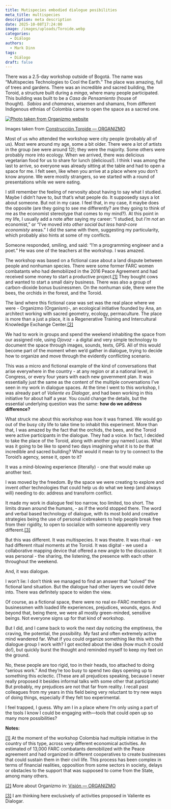 ```yaml
---
title: Mutispecies embodied dialogue posibilities
meta_title: multispecies
description: meta description
date: 2025-10-08T17:24:00
image: /images/uploads/Toroide.webp
categories:
  - Diálogo
authors:
  - Mark Dinn
tags:
  - Diálogo
draft: false
---
```

There was a 2.5-day workshop outside of Bogotá. The name was “Multispecies Technologies to Cool the Earth.” The place was amazing, full of trees and gardens. There was an incredible and sacred building, the Toroid, a structure built during a _minga_, where many people participated. This building was built to be a _Casa de Pensamiento_ (house of thought).  _Sabios_ and _chamanes_, wisemen and shamans, from different Indigenous ethnias of Colombia came to open the space as a sacred one. 

[![Photo taken from Organizmo website](/images/uploads/Toroide.webp "Toroide 1")](https://www.organizmo.org/construccion-toroide)

Images taken from [Construcción Toroide — ORGANIZMO](https://www.organizmo.org/construccion-toroide)

Most of us who attended the workshop were city people (probably all of us). Most were around my age, some a bit older. There were a lot of artists in the group (we were around 12); they were the majority. Some others were probably more into ecology. When we arrived, there was delicious vegetarian food for us to share for lunch (delicious!). I think I was among the last to arrive, so everyone was already sitting at the table and had to open a space for me. I felt seen, like when you arrive at a place where you don’t know anyone. We were mostly strangers, so we started with a round of presentations while we were eating.

I still remember the feeling of nervosity about having to say what I studied. Maybe I didn’t have to, but that’s what people do. It supposedly says a lot about someone. But not in my case. I feel that, in my case, it maybe does the opposite (are they going to see me differently? are they going to think of me as the economist stereotype that comes to my mind?). At this point in my life, I usually add a note after saying my career: “I studied, but _I’m not_ an economist,” or “I’ve moved into _other social but less hard-core economisty_ areas.” I did the same with them, suggesting my particularity, which probably also hints at some of my conflicts.

Someone responded, smiling, and said: “I’m a programming engineer and a poet.” He was one of the teachers at the workshop. I was amazed.

The workshop was based on a fictional case about a land dispute between people and nonhuman species. There were some former FARC women combatants who had demobilized in the 2016 Peace Agreement and had received some money to start a productive project.[[1]](applewebdata://2F9074BD-0767-4A8F-A643-31FCD049BCE7#_ftn1) They bought cows and wanted to start a small dairy business. There was also a group of carbon-dioxide bonus businessmen. On the nonhuman side, there were the bees, the orchids in the forest, and the Toroid.

The land where this fictional case was set was the real place where we were - Organizmo (Organism)-, an ecological initiative founded by Ana, an architect working with sacred geometry, ecology, permaculture. The place is more than a just a place, it is a Regenerative Training and Intercultural Knowledge Exchange Center.[[2]](applewebdata://2F9074BD-0767-4A8F-A643-31FCD049BCE7#_ftn2)

We had to work in groups and spend the weekend inhabiting the space from our assigned role, using _Ojovoz_ - a digital and very simple technology to document the space through images, sounds, texts, GPS. All of this would become part of the moment when we’d gather in dialogue, trying to decide how to organize and move through the evidently conflicting scenario.

This was a micro and fictional example of the kind of conversations that arise everywhere in the country - at any region or at a national level, in Congress, or every four years with each new government plan. It was essentially just the same as the content of the multiple conversations I’ve seen in my work in dialogue spaces. At the time I went to this workshop, I was already part of _Valiente es Dialogar_, and had been working in this initiative for about half a year. You could change the details, but the essential underlying question was the same: **how do we address difference?**

What struck me about this workshop was how it was framed. We would go out of the busy city life to take time to inhabit this experiment. More than that, I was amazed by the fact that the orchids, the bees, and the Toroid were active participants in the dialogue. They had a voice. In fact, I decided to take the place of the Toroid, along with another guy named Lucas. What was it going to be like to spend two days imagining what it is to _be_ that incredible and sacred building? What would it mean to try to connect to the Toroid’s agency, sense it, open to it?

It was a mind-blowing experience (literally) - one that would make up another text.

I was moved by the freedom. By the space we were creating to explore and invent _other_ technologies that could help us do what we keep (and always will) needing to do: address and transform conflict.

It made my work in dialogue feel too narrow, too limited, too short. The limits drawn around the humans, - as if the world stopped there. The word and verbal based technology of dialogue, with its most bold and creative strategies being the use of personal icebreakers to help people break free from their rigidity, to open to socialize with someone apparently very different.[[3]](applewebdata://2F9074BD-0767-4A8F-A643-31FCD049BCE7#_ftn3)

But this was different. It was multispecies. It was theatre. It was ritual - we had different ritual moments at the Toroid. It was digital - we used a collaborative mapping device that offered a new angle to the discussion. It was personal - the sharing, the listening, the presence with each other throughout the weekend.

And, it was dialogue.

I won’t lie: I don’t think we managed to find an answer that “solved” the fictional land situation. But the dialogue had other layers we could delve into. There was definitely space to widen the view.

Of course, as a fictional space, there were no real ex-FARC members or businessmen with loaded life experiences, prejudices, wounds, egos. And beyond that, being there, we were all mostly green-minded, sensitive beings. Not everyone signs up for that kind of workshop.

But I did, and I came back to work the next day noticing the emptiness, the craving, the potential, the possibility. My fast and often extremely active mind wandered far. What if you could organize something like this with the dialogue group I work with? I got excited about the idea (how much it could do!), but quickly burst the thought and reminded myself to keep my feet on the ground.

No, these people are too rigid, too in their heads, too attached to doing “serious work.” And they’re too busy to spend two days opening up to something this eclectic. (These are all prejudices speaking, because I never really proposed it besides informal talks with some other that participate) But probably, my prejudices are not that far from reality. I recall past colleagues from my years in this field being very reluctant to try new ways of doing things, especially if they felt too experimental.

I feel trapped, I guess. Why am I in a place where I’m only using a part of the tools I know I could be engaging with—tools that could open up so many more possibilities?


**Notes:**

[[1]](applewebdata://2F9074BD-0767-4A8F-A643-31FCD049BCE7#_ftnref1) At the moment of the workshop Colombia had multiple initiative in the country of this type, across very different economical activities. An estimated of 13,000 FARC combatants demobilized with the Peace agreement and had organized in different cooperatives to create businesses that could sustain them in their civil life. This process has been complex in terms of financial realities, opposition from some sectors in society, delays or obstacles to the support that was supposed to come from the State, among many others.

[[2]](applewebdata://2F9074BD-0767-4A8F-A643-31FCD049BCE7#_ftnref2) More about Organizmo in: [Visión — ORGANIZMO](https://www.organizmo.org/vision)

[[3]](applewebdata://2F9074BD-0767-4A8F-A643-31FCD049BCE7#_ftnref3) I am thinking here exclusively of activities proposed in Valiente es Dialogar.
